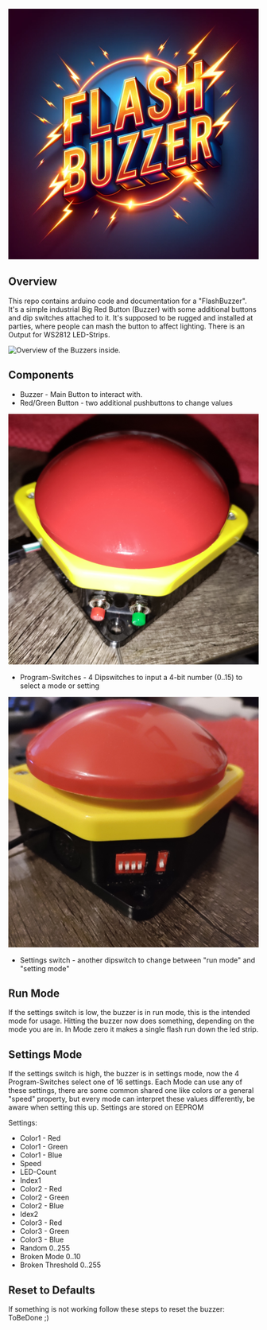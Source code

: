 ![FlashBuzzer Title](Images/title.png)


## Overview
This repo contains arduino code and documentation for a "FlashBuzzer". It's a simple industrial Big Red Button (Buzzer) with some additional buttons and dip switches attached to it. It's supposed to be rugged and installed at parties, where people can mash the button to affect lighting. There is an Output for WS2812 LED-Strips.

![Overview of the Buzzers inside.](Images/inside_full.jpg)

## Components

- Buzzer - Main Button to interact with.
- Red/Green Button - two additional pushbuttons to change values

![Buzzers red and green button.](Images/red_green_buttons.jpg)

- Program-Switches - 4 Dipswitches to input a 4-bit number (0..15) to select a mode or setting

![Buzzers Dipswitches.](Images/DIP_switches.jpg)

- Settings switch - another dipswitch to change between "run mode" and "setting mode"

## Run Mode

If the settings switch is low, the buzzer is in run mode, this is the intended mode for usage. Hitting the buzzer now does something, depending on the mode you are in. In Mode zero it makes a single flash run down the led strip.

## Settings Mode

If the settings switch is high, the buzzer is in settings mode, now the 4 Program-Switches select one of 16 settings. Each Mode can use any of these settings, there are some common shared one like colors or a general "speed" property, but every mode can interpret these values differently, be aware when setting this up.
Settings are stored on EEPROM

Settings:
- Color1 - Red
- Color1 - Green
- Color1 - Blue
- Speed
- LED-Count
- Index1
- Color2 - Red
- Color2 - Green
- Color2 - Blue
- Idex2
- Color3 - Red
- Color3 - Green
- Color3 - Blue
- Random 0..255
- Broken Mode 0..10
- Broken Threshold 0..255


## Reset to Defaults

If something is not working follow these steps to reset the buzzer:
ToBeDone ;)
